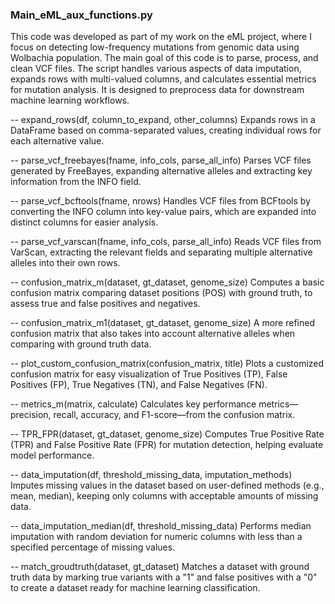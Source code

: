 ### Main_eML_aux_functions.py
This code was developed as part of my work on the eML project, where I focus on detecting low-frequency mutations from genomic data using Wolbachia population. 
The main goal of this code is to parse, process, and clean VCF files. The script handles various aspects of data imputation, expands rows with multi-valued columns, and calculates essential metrics for mutation analysis.
It is designed to preprocess data for downstream machine learning workflows.

-- expand_rows(df, column_to_expand, other_columns)
Expands rows in a DataFrame based on comma-separated values, creating individual rows for each alternative value.

-- parse_vcf_freebayes(fname, info_cols, parse_all_info)
Parses VCF files generated by FreeBayes, expanding alternative alleles and extracting key information from the INFO field.

-- parse_vcf_bcftools(fname, nrows)
Handles VCF files from BCFtools by converting the INFO column into key-value pairs, which are expanded into distinct columns for easier analysis.

-- parse_vcf_varscan(fname, info_cols, parse_all_info)
Reads VCF files from VarScan, extracting the relevant fields and separating multiple alternative alleles into their own rows.

-- confusion_matrix_m(dataset, gt_dataset, genome_size)
Computes a basic confusion matrix comparing dataset positions (POS) with ground truth, to assess true and false positives and negatives.

-- confusion_matrix_m1(dataset, gt_dataset, genome_size)
A more refined confusion matrix that also takes into account alternative alleles when comparing with ground truth data.

-- plot_custom_confusion_matrix(confusion_matrix, title)
Plots a customized confusion matrix for easy visualization of True Positives (TP), False Positives (FP), True Negatives (TN), and False Negatives (FN).

-- metrics_m(matrix, calculate)
Calculates key performance metrics—precision, recall, accuracy, and F1-score—from the confusion matrix.

-- TPR_FPR(dataset, gt_dataset, genome_size)
Computes True Positive Rate (TPR) and False Positive Rate (FPR) for mutation detection, helping evaluate model performance.

-- data_imputation(df, threshold_missing_data, imputation_methods)
Imputes missing values in the dataset based on user-defined methods (e.g., mean, median), keeping only columns with acceptable amounts of missing data.

-- data_imputation_median(df, threshold_missing_data)
Performs median imputation with random deviation for numeric columns with less than a specified percentage of missing values.

-- match_groudtruth(dataset, gt_dataset)
Matches a dataset with ground truth data by marking true variants with a "1" and false positives with a "0" to create a dataset ready for machine learning classification.
